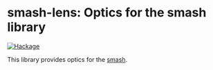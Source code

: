 # smash-lens: Optics for the smash library


[![Hackage](https://img.shields.io/hackage/v/smash-lens.svg)](https://hackage.haskell.org/package/smash-lens)

This library provides optics for the [smash](https://hackage.haskell.org/package/smash).
